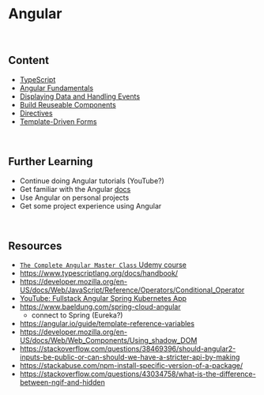 # Angular

<br>

## Content
* [TypeScript](./content/typescript.md)
* [Angular Fundamentals](./content/angular-fundamentals.md)
* [Displaying Data and Handling Events](data-and-events.md)
* [Build Reuseable Components](./content/components.md)
* [Directives](./content/directives.md)
* [Template-Driven Forms](./content/template-driven-forms.md)

<br>

## Further Learning
* Continue doing Angular tutorials (YouTube?)
* Get familiar with the Angular [docs](https://angular.io/docs)
* Use Angular on personal projects
* Get some project experience using Angular

<br>

## Resources
* [```The Complete Angular Master Class``` Udemy course](https://www.udemy.com/course/the-complete-angular-master-class/learn/lecture/7251988#learning-tools)
* https://www.typescriptlang.org/docs/handbook/
* https://developer.mozilla.org/en-US/docs/Web/JavaScript/Reference/Operators/Conditional_Operator
* [YouTube: Fullstack Angular Spring Kubernetes App](https://www.youtube.com/watch?v=aPzpsfQtlKY)
* https://www.baeldung.com/spring-cloud-angular
    * connect to Spring (Eureka?)
* https://angular.io/guide/template-reference-variables
* https://developer.mozilla.org/en-US/docs/Web/Web_Components/Using_shadow_DOM
* https://stackoverflow.com/questions/38469396/should-angular2-inputs-be-public-or-can-should-we-have-a-stricter-api-by-making
* https://stackabuse.com/npm-install-specific-version-of-a-package/
* https://stackoverflow.com/questions/43034758/what-is-the-difference-between-ngif-and-hidden




























